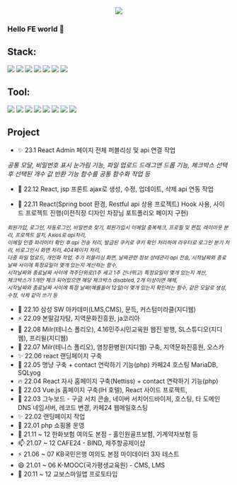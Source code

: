 

<!--

//주석 처리 시작

https://www.w3schools.com/charsets/ref_emoji.asp

**color000/color000** is a ✨ _special_ ✨ repository because its `README.md` (this file) appears on your GitHub profile.

Here are some ideas to get you started:

- 🔭 I’m currently working on ...
- 🌱 I’m currently learning ...
- 👯 I’m looking to collaborate on ...
- 🤔 I’m looking for help with ...
- 💬 Ask me about ...
- 📫 How to reach me: ...
- 😄 Pronouns: ...
- ⚡ Fun fact: ...🔥 최고의 이모티콘 ...
//주석 처리 끝-->

<div align="center">
<img src="https://capsule-render.vercel.app/api?type=waving&color=auto&height=300&section=header&text=DongHyun%20Moon&fontSize=90" />
</div>

### Hello FE world 👋

## Stack: 

<img src="https://img.shields.io/badge/Sass-CC6699?style=flat&logo=Sass&logoColor=white" /> <img src="https://img.shields.io/badge/JavaScript-F7DF1E?style=flat&logo=JavaScript&logoColor=white" />
<img src="https://img.shields.io/badge/jQuery-0769AD?style=flat&logo=jQuery&logoColor=white" />
<img src="https://img.shields.io/badge/React-61DAFB?style=flat&logo=React&logoColor=white" />
<img src="https://img.shields.io/badge/Vue.js-4FC08D?style=flat&logo=Vue.js&logoColor=white" />
<img src="https://img.shields.io/badge/Npm-CB3837?style=flat&logo=Npm&logoColor=white" />
<img src="https://img.shields.io/badge/Yarn-2C8EBB?style=flat&logo=Yarn&logoColor=white" /><br/>

## Tool: 
<img src="https://img.shields.io/badge/GitHub-181717?style=flat&logo=GitHub&logoColor=white" /> <img src="https://img.shields.io/badge/FileZilla-BF0000?style=flat&logo=FileZilla&logoColor=white" />
<img src="https://img.shields.io/badge/IntelliJIDEA-000000?style=flat&logo=IntelliJIDEA&logoColor=white" /> 
<img src="https://img.shields.io/badge/PhpStorm-000000?style=flat&logo=PhpStorm&logoColor=white" /> <img src="https://img.shields.io/badge/VisualStudioCode-007ACC?style=flat&logo=VisualStudioCode&logoColor=white" />
<img src="https://img.shields.io/badge/Figma-F24E1E?style=flat&logo=Figma&logoColor=white" />
<img src="https://img.shields.io/badge/AdobePhotoshop-31A8FF?style=flat&logo=AdobePhotoshop&logoColor=white" />
<img src="https://img.shields.io/badge/AdobeXd-FF61F6?style=flat&logo=AdobeXdp&logoColor=white" />



## Project
- ✨ 23.1 React Admin 페이지 전체 퍼블리싱 및 api 연결 작업  
 
 *공통 모달, 비밀번호 표시 눈가림 기능, 파일 업로드 드래그앤 드롭 기능, 체크박스 선택 후 선택된 개수 값 반환 기능 함수를 공통 함수화 작업 등*

- 🌈 22.12 React, jsp 프론트 ajax로 생성, 수정, 업데이트, 삭제 api 연동 작업

- 🌱 22.11 React(Spring boot 환경, Restful api 상용 프로젝트) Hook 사용, 사이드 프로젝트 진행(이전직장 디자인 차장님 포트폴리오 페이지 구현)  

 *<small>*회원가입, 로그인, 자동로그인, 비밀번호 찾기, 회원가입시 이메일 중복체크, 프로필 및 편집, 레이아웃 분리, 프로젝트 설치, Axios로 api처리,  
이메일 인증 파라미터 확인 후 api 전송 처리, 발급된 쿠키로 쿠키 확인 처리하여 라우터로 로그인 분기 처리, 비로그인시 화면 처리, 404페이지 처리,  
다중 파일 업로드, 개인화 작업, 추가 퍼블리싱 화면, 날짜관련 정보 상태관리 api 전송, 시작날짜와 종료날짜 사이에 특정요일이 몇개 있는지 계산하는 함수,  
시작날짜와 종료날짜 사이에 격주단위로(1주 세고 1주 건너뛰고) 특정요일이 몇개 있는지 계산,  
체크박스가 1개만 체크 되어있으면 해당 체크박스 disabled, 2개 이상이면 해제,  
시작날짜와 종료날짜 사이에 특정 날짜(예를들어 12일)이 몇개 있는지 확인하는 함수,
같은 모달로 생성, 수정, 삭제 같이 쓰기 등*</small>*

- 🌈 22.10 삼성 SW 아카데미(LMS,CMS), 문득, 커스텀미라클(지디웹)
- ⚡ 22.09 본말감자탕, 지역문화진흥원, ja코리아
- 🤔 22.08 Milr(테니스 폴리오), 4.16민주시민교육원 웹진 발행, SL스튜디오(지디웹), 프리윌(지디웹)
- 💬 22.07 Milr(테니스 폴리오), 염창환병원(지디웹) 구축, 지역문화진흥원, 오스카
- ✨ 22.06 react 랜딩페이지 구축
- 🌱 22.05 명냥 구축 + contact 연락하기 기능(php) 카페24 호스팅 MariaDB, SQLyog
- 🔥 22.04 React 자사 홈페이지 구축(Nettiss) + contact 연락하기 기능(php)
- 🚀 22.03 Vue.js 홈페이지 구축(IH 호텔), React 사이드 프로젝트, 
- 🌈 22.03 그누보드 - 구글 서치 콘솔, 네이버 서치어드바이저, 호스팅, 타 도메인 DNS 네임서버, 레코드 변경, 카페24 웹메일호스팅
- ✨ 22.02 랜딩페이지 작업
- 🌻 22.01 php 쇼핑몰 운영
- 💬 21.11 ~ 12 한화보험 여의도 본점 - 홀인원골프보험, 기계약자보험 등
- 📫 21.07 ~ 12 CAFE24 - BIND, 제주항공제이샵
- ⚡ 21.06 ~ 07 KB국민은행 여의도 본점 마이데이터 3자 테스트
- 😄 21.01 ~ 06 K-MOOC(국가평생교육원) - CMS, LMS
- 🌱 20.11 ~ 12 교보스마일앱 프로토타입



